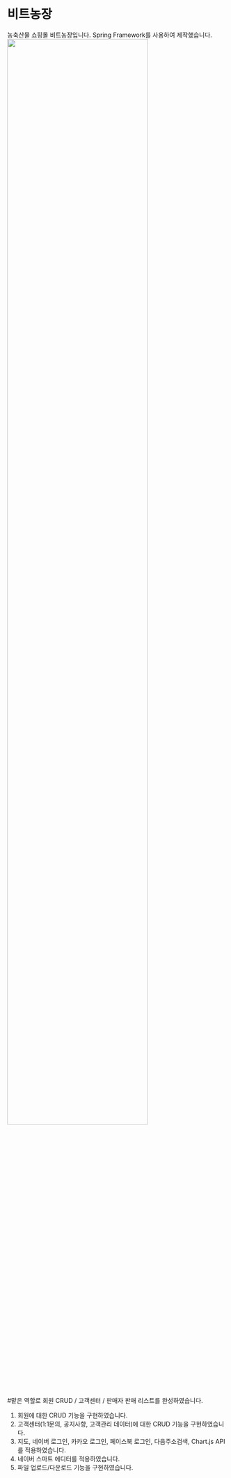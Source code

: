 # 비트농장
농축산물 쇼핑몰 비트농장입니다.
Spring Framework를 사용하여 제작했습니다.<br>
<img src="https://user-images.githubusercontent.com/59942147/79969026-e4cba400-84cb-11ea-8483-eee0d88ccb46.png" width="80%"></img><br>
#맡은 역할로 회원 CRUD / 고객센터 / 판매자 판매 리스트를 완성하였습니다.

1. 회원에 대한 CRUD 기능을 구현하였습니다.
2. 고객센터(1:1문의, 공지사항, 고객관리 데이터)에 대한 CRUD 기능을 구현하였습니다.
3. 지도, 네이버 로그인, 카카오 로그인, 페이스북 로그인, 다음주소검색, Chart.js API를 적용하였습니다. 
4. 네이버 스마트 에디터를 적용하였습니다.
5. 파일 업로드/다운로드 기능을 구현하였습니다.

